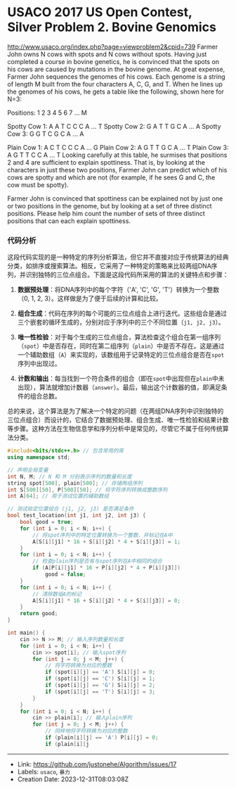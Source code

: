 # USACO 2017 US Open Contest, Silver Problem 2. Bovine Genomics

http://www.usaco.org/index.php?page=viewproblem2&cpid=739
Farmer John owns N cows with spots and N cows without spots. Having just completed a course in bovine genetics, he is convinced that the spots on his cows are caused by mutations in the bovine genome.
At great expense, Farmer John sequences the genomes of his cows. Each genome is a string of length M built from the four characters A, C, G, and T. When he lines up the genomes of his cows, he gets a table like the following, shown here for N=3:

Positions:    1 2 3 4 5 6 7 ... M

Spotty Cow 1: A A T C C C A ... T
Spotty Cow 2: G A T T G C A ... A
Spotty Cow 3: G G T C G C A ... A

Plain Cow 1:  A C T C C C A ... G
Plain Cow 2:  A G T T G C A ... T
Plain Cow 3:  A G T T C C A ... T
Looking carefully at this table, he surmises that positions 2 and 4 are sufficient to explain spottiness. That is, by looking at the characters in just these two positions, Farmer John can predict which of his cows are spotty and which are not (for example, if he sees G and C, the cow must be spotty).

Farmer John is convinced that spottiness can be explained not by just one or two positions in the genome, but by looking at a set of three distinct positions. Please help him count the number of sets of three distinct positions that can each explain spottiness.
### 代码分析
这段代码实现的是一种特定的序列分析算法，但它并不直接对应于传统算法的经典分类，如排序或搜索算法。相反，它采用了一种特定的策略来比较两组DNA序列，并识别独特的三位点组合。下面是这段代码所采用的算法的关键特点和步骤：

1. **数据预处理**：将DNA序列中的每个字符（'A', 'C', 'G', 'T'）转换为一个整数（0, 1, 2, 3）。这样做是为了便于后续的计算和比较。

2. **组合生成**：代码在序列的每个可能的三位点组合上进行迭代。这些组合是通过三个嵌套的循环生成的，分别对应于序列中的三个不同位置（`j1, j2, j3`）。

3. **唯一性检验**：对于每个生成的三位点组合，算法检查这个组合在第一组序列（`spot`）中是否存在，同时在第二组序列（`plain`）中是否不存在。这是通过一个辅助数组（`A`）来实现的，该数组用于记录特定的三位点组合是否在`spot`序列中出现过。

4. **计数和输出**：每当找到一个符合条件的组合（即在`spot`中出现但在`plain`中未出现），算法就增加计数器（`answer`）。最后，输出这个计数器的值，即满足条件的组合总数。

总的来说，这个算法是为了解决一个特定的问题（在两组DNA序列中识别独特的三位点组合）而设计的，它结合了数据预处理、组合生成、唯一性检验和结果计数等步骤。这种方法在生物信息学和序列分析中是常见的，尽管它不属于任何传统算法分类。
```c++
#include<bits/stdc++.h> // 包含常用的库
using namespace std;

// 声明全局变量
int N, M; // N 和 M 分别表示序列的数量和长度
string spot[500], plain[500]; // 存储两组序列
int S[500][50], P[500][50]; // 将字符序列转换成整数序列
int A[64]; // 用于测试位置的辅助数组

// 测试给定位置组合 (j1, j2, j3) 是否满足条件
bool test_location(int j1, int j2, int j3) {
    bool good = true;
    for (int i = 0; i < N; i++) {
        // 将spot序列中的特定位置转换为一个整数，并标记在A中
        A[S[i][j1] * 16 + S[i][j2] * 4 + S[i][j3]] = 1;
    }
    for (int i = 0; i < N; i++) {
        // 检查plain序列是否有与spot序列在A中相同的组合
        if (A[P[i][j1] * 16 + P[i][j2] * 4 + P[i][j3]])
            good = false;
    }
    for (int i = 0; i < N; i++) {
        // 清除数组A的标记
        A[S[i][j1] * 16 + S[i][j2] * 4 + S[i][j3]] = 0;
    }
    return good;
}

int main() {
    cin >> N >> M; // 输入序列数量和长度
    for (int i = 0; i < N; i++) {
        cin >> spot[i]; // 输入spot序列
        for (int j = 0; j < M; j++) {
            // 将字符转换为对应的整数
            if (spot[i][j] == 'A') S[i][j] = 0;
            if (spot[i][j] == 'C') S[i][j] = 1;
            if (spot[i][j] == 'G') S[i][j] = 2;
            if (spot[i][j] == 'T') S[i][j] = 3;
        }
    }
    for (int i = 0; i < N; i++) {
        cin >> plain[i]; // 输入plain序列
        for (int j = 0; j < M; j++) {
            // 同样地将字符转换为对应的整数
            if (plain[i][j] == 'A') P[i][j] = 0;
            if (plain[i][j

```

---

* Link: https://github.com/justonehe/Algorithm/issues/17
* Labels: `usaco`, `暴力`
* Creation Date: 2023-12-31T08:03:08Z
